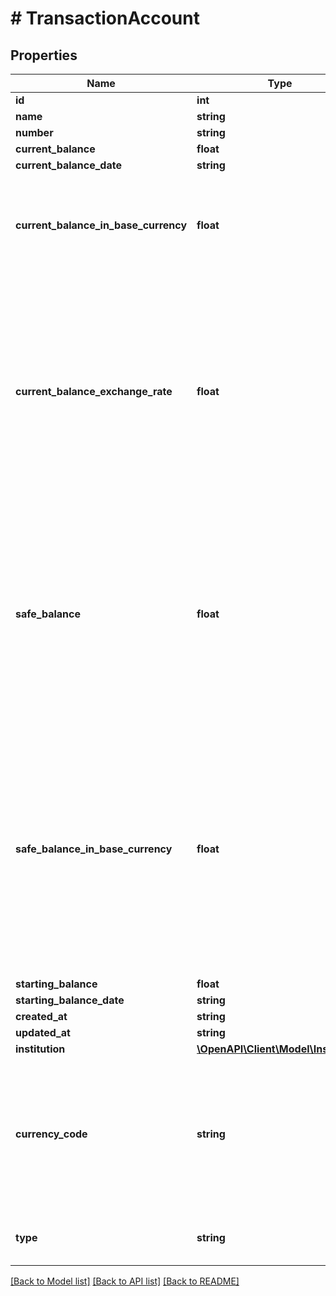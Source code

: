 # # TransactionAccount

## Properties

Name | Type | Description | Notes
------------ | ------------- | ------------- | -------------
**id** | **int** |  | [optional]
**name** | **string** |  | [optional]
**number** | **string** |  | [optional]
**current_balance** | **float** |  | [optional]
**current_balance_date** | **string** |  | [optional]
**current_balance_in_base_currency** | **float** | The current balance of the transaction account in the user&#39;s base currency. | [optional]
**current_balance_exchange_rate** | **float** | The exchange rate between the transaction account&#39;s currency and the user&#39;s base currency, when different. If the currencies are the same, null is returned. | [optional]
**safe_balance** | **float** | The current safe balance, if safe balance is activated and available for the transaction account. If safe balance is not available, then null is returned. | [optional]
**safe_balance_in_base_currency** | **float** | The current safe balance in the user&#39;s base currency, if safe balance is activated and available for the transaction account. If safe balance is not available, then null is returned. | [optional]
**starting_balance** | **float** |  | [optional]
**starting_balance_date** | **string** |  | [optional]
**created_at** | **string** |  | [optional]
**updated_at** | **string** |  | [optional]
**institution** | [**\OpenAPI\Client\Model\Institution**](Institution.md) |  | [optional]
**currency_code** | **string** | The currency that the account is in. This is determined by the account that the transaction account belongs to. | [optional]
**type** | **string** | The type of the transaction account. | [optional]

[[Back to Model list]](../../README.md#models) [[Back to API list]](../../README.md#endpoints) [[Back to README]](../../README.md)
